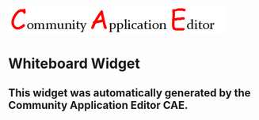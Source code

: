 ![CAE](https://github.com/CAE-Dev/frontendComponent-Whiteboard-Widget/blob/gh-pages/img/logo.png)  

Whiteboard Widget
===================


This widget was automatically generated by the Community Application Editor CAE.  
-------------
